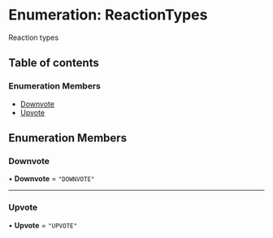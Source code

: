 # Enumeration: ReactionTypes

Reaction types

## Table of contents

### Enumeration Members

- [Downvote](ReactionTypes.md#downvote)
- [Upvote](ReactionTypes.md#upvote)

## Enumeration Members

### Downvote

• **Downvote** = ``"DOWNVOTE"``

___

### Upvote

• **Upvote** = ``"UPVOTE"``
